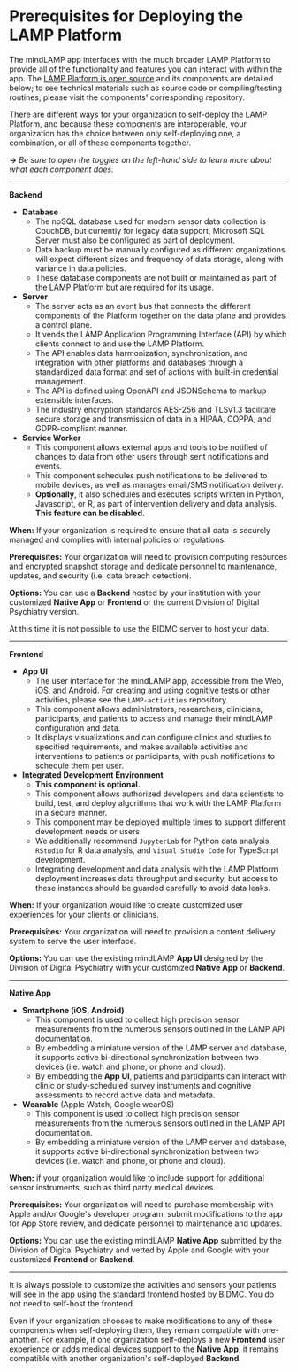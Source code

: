 # Prerequisites for Deploying the LAMP Platform

The mindLAMP app interfaces with the much broader LAMP Platform to provide all of the functionality and features you can interact with within the app. The [LAMP Platform is open source](https://github.com/BIDMCDigitalPsychiatry/) and its components are detailed below; to see technical materials such as source code or compiling/testing routines, please visit the components' corresponding repository. 

There are different ways for your organization to self-deploy the LAMP Platform, and because these components are interoperable, your organization has the choice between only self-deploying one, a combination, or all of these components together. 

**→** *Be sure to open the toggles on the left-hand side to learn more about what each component does.*

---

**Backend**

- **Database**
    - The noSQL database used for modern sensor data collection is CouchDB, but currently for legacy data support, Microsoft SQL Server must also be configured as part of deployment.
    - Data backup must be manually configured as different organizations will expect different sizes and frequency of data storage, along with variance in data policies.
    - These database components are not built or maintained as part of the LAMP Platform but are required for its usage.
- **Server**
    - The server acts as an event bus that connects the different components of the Platform together on the data plane and provides a control plane.
    - It vends the LAMP Application Programming Interface (API) by which clients connect to and use the LAMP Platform.
    - The API enables data harmonization, synchronization, and integration with other platforms and databases through a standardized data format and set of actions with built-in credential management.
    - The API is defined using OpenAPI and JSONSchema to markup extensible interfaces.
    - The industry encryption standards AES-256 and TLSv1.3 facilitate secure storage and transmission of data in a HIPAA, COPPA, and GDPR-compliant manner.
- **Service Worker**
    - This component allows external apps and tools to be notified of changes to data from other users through sent notifications and events.
    - This component schedules push notifications to be delivered to mobile devices, as well as manages email/SMS notification delivery.
    - **Optionally**, it also schedules and executes scripts written in Python, Javascript, or R, as part of intervention delivery and data analysis. **This feature can be disabled.**

**When:** If your organization is required to ensure that all data is securely managed and complies with internal policies or regulations.

**Prerequisites:** Your organization will need to provision computing resources and encrypted snapshot storage and dedicate personnel to maintenance, updates, and security (i.e. data breach detection). 

**Options:** You can use a **Backend** hosted by your institution with your customized **Native App** or **Frontend** or the current Division of Digital Psychiatry version. 

At this time it is not possible to use the BIDMC server to host your data. 

---

**Frontend**

- **App UI**
    - The user interface for the mindLAMP app, accessible from the Web, iOS, and Android. For creating and using cognitive tests or other activities, please see the `LAMP-activities` repository.
    - This component allows administrators, researchers, clinicians, participants, and patients to access and manage their mindLAMP configuration and data.
    - It displays visualizations and can configure clinics and studies to specified requirements, and makes available activities and interventions to patients or participants, with push notifications to schedule them per user.
- **Integrated Development Environment**
    - **This component is optional.**
    - This component allows authorized developers and data scientists to build, test, and deploy algorithms that work with the LAMP Platform in a secure manner.
    - This component may be deployed multiple times to support different development needs or users.
    - We additionally recommend `JupyterLab` for Python data analysis, `RStudio` for R data analysis, and `Visual Studio Code` for TypeScript development.
    - Integrating development and data analysis with the LAMP Platform deployment increases data throughput and security, but access to these instances should be guarded carefully to avoid data leaks.

**When:** If your organization would like to create customized user experiences for your clients or clinicians.

**Prerequisites:** Your organization will need to provision a content delivery system to serve the user interface.

**Options:** You can use the existing mindLAMP **App UI** designed by the Division of Digital Psychiatry with your customized **Native App** or **Backend**.  

---

**Native App**

- **Smartphone (iOS, Android)**
    - This component is used to collect high precision sensor measurements from the numerous sensors outlined in the LAMP API documentation.
    - By embedding a miniature version of the LAMP server and database, it supports active bi-directional synchronization between two devices (i.e. watch and phone, or phone and cloud).
    - By embedding the **App UI**, patients and participants can interact with clinic or study-scheduled survey instruments and cognitive assessments to record active data and metadata.
- **Wearable** (Apple Watch, Google wearOS)
    - This component is used to collect high precision sensor measurements from the numerous sensors outlined in the LAMP API documentation.
    - By embedding a miniature version of the LAMP server and database, it supports active bi-directional synchronization between two devices (i.e. watch and phone, or phone and cloud).

**When:** if your organization would like to include support for additional sensor instruments, such as third party medical devices.

**Prerequisites:** Your organization will need to purchase membership with Apple and/or Google's developer program, submit modifications to the app for App Store review, and dedicate personnel to maintenance and updates.

**Options:** You can use the existing mindLAMP **Native App** submitted by the Division of Digital Psychiatry and vetted by Apple and Google with your customized **Frontend** or **Backend**.

---

It is always possible to customize the activities and sensors your patients will see in the app using the standard frontend hosted by BIDMC. You do not need to self-host the frontend.

Even if your organization chooses to make modifications to any of these components when self-deploying them, they remain compatible with one-another. For example, if one organization self-deploys a new **Frontend** user experience or adds medical devices support to the **Native App**, it remains compatible with another organization's self-deployed **Backend**.
